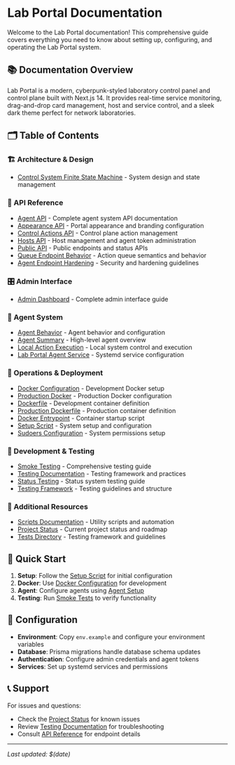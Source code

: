 # Lab Portal Documentation

Welcome to the Lab Portal documentation! This comprehensive guide covers everything you need to know about setting up, configuring, and operating the Lab Portal system.

## 📚 Documentation Overview

Lab Portal is a modern, cyberpunk-styled laboratory control panel and control plane built with Next.js 14. It provides real-time service monitoring, drag-and-drop card management, host and service control, and a sleek dark theme perfect for network laboratories.

## 🗂️ Table of Contents

### 🏗️ Architecture & Design

- [Control System Finite State Machine](architecture/CONTROL_SYSTEM_FSM.md) - System design and state management

### 🔌 API Reference

- [Agent API](api/AGENT_API.md) - Complete agent system API documentation
- [Appearance API](api/appearance.md) - Portal appearance and branding configuration
- [Control Actions API](api/CONTROL_ACTIONS_API.md) - Control plane action management
- [Hosts API](api/HOSTS_API.md) - Host management and agent token administration
- [Public API](api/PUBLIC_API.md) - Public endpoints and status APIs
- [Queue Endpoint Behavior](api/QUEUE_ENDPOINT_BEHAVIOR.md) - Action queue semantics and behavior
- [Agent Endpoint Hardening](api/AGENT_ENDPOINT_HARDENING.md) - Security and hardening guidelines

### 🎛️ Admin Interface

- [Admin Dashboard](admin/ADMIN_DASHBOARD.md) - Complete admin interface guide

### 🤖 Agent System

- [Agent Behavior](agent/AGENT_BEHAVIOR.md) - Agent behavior and configuration
- [Agent Summary](agent/AGENT_SUMMARY.md) - High-level agent overview
- [Local Action Execution](agent/LOCAL_ACTION_EXECUTION.md) - Local system control and execution
- [Lab Portal Agent Service](agent/lab-portal-agent.service) - Systemd service configuration

### 🚀 Operations & Deployment

- [Docker Configuration](ops/docker-compose.yml) - Development Docker setup
- [Production Docker](ops/docker-compose.prod.yaml) - Production Docker configuration
- [Dockerfile](ops/Dockerfile) - Development container definition
- [Production Dockerfile](ops/Dockerfile.prod) - Production container definition
- [Docker Entrypoint](ops/docker-entrypoint.sh) - Container startup script
- [Setup Script](ops/setup.sh) - System setup and configuration
- [Sudoers Configuration](ops/SUDOERS_CONFIGURATION.md) - System permissions setup

### 🧪 Development & Testing

- [Smoke Testing](dev/SMOKE_TESTING.md) - Comprehensive testing guide
- [Testing Documentation](dev/TESTING.md) - Testing framework and practices
- [Status Testing](dev/STATUS_TESTING.md) - Status system testing guide
- [Testing Framework](../tests/README.md) - Testing guidelines and structure

### 📖 Additional Resources

- [Scripts Documentation](scripts.md) - Utility scripts and automation
- [Project Status](../PROJECT_STATUS.md) - Current project status and roadmap
- [Tests Directory](../tests/README.md) - Testing framework and guidelines

## 🚀 Quick Start

1. **Setup**: Follow the [Setup Script](ops/setup.sh) for initial configuration
2. **Docker**: Use [Docker Configuration](ops/docker-compose.yml) for development
3. **Agent**: Configure agents using [Agent Setup](agent/LOCAL_ACTION_EXECUTION.md)
4. **Testing**: Run [Smoke Tests](dev/SMOKE_TESTING.md) to verify functionality

## 🔧 Configuration

- **Environment**: Copy `env.example` and configure your environment variables
- **Database**: Prisma migrations handle database schema updates
- **Authentication**: Configure admin credentials and agent tokens
- **Services**: Set up systemd services and permissions

## 📞 Support

For issues and questions:

- Check the [Project Status](../PROJECT_STATUS.md) for known issues
- Review [Testing Documentation](dev/TESTING.md) for troubleshooting
- Consult [API Reference](api/) for endpoint details

---

_Last updated: $(date)_
